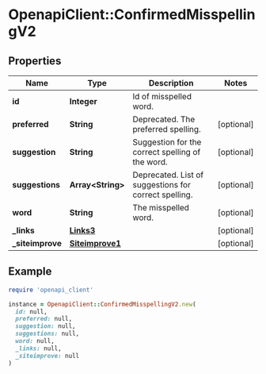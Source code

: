 # OpenapiClient::ConfirmedMisspellingV2

## Properties

| Name | Type | Description | Notes |
| ---- | ---- | ----------- | ----- |
| **id** | **Integer** | Id of misspelled word. |  |
| **preferred** | **String** | Deprecated. The preferred spelling. | [optional] |
| **suggestion** | **String** | Suggestion for the correct spelling of the word. | [optional] |
| **suggestions** | **Array&lt;String&gt;** | Deprecated. List of suggestions for correct spelling. | [optional] |
| **word** | **String** | The misspelled word. | [optional] |
| **_links** | [**Links3**](Links3.md) |  | [optional] |
| **_siteimprove** | [**Siteimprove1**](Siteimprove1.md) |  | [optional] |

## Example

```ruby
require 'openapi_client'

instance = OpenapiClient::ConfirmedMisspellingV2.new(
  id: null,
  preferred: null,
  suggestion: null,
  suggestions: null,
  word: null,
  _links: null,
  _siteimprove: null
)
```

